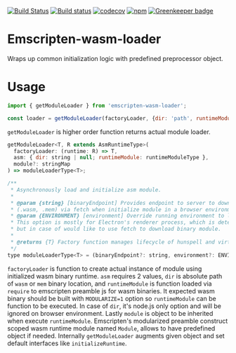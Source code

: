 [![Build Status](https://travis-ci.org/kwonoj/emscripten-wasm-loader.svg?branch=master)](https://travis-ci.org/kwonoj/emscripten-wasm-loader)
[![Build status](https://ci.appveyor.com/api/projects/status/la7qsyfmoekernj7/branch/master?svg=true)](https://ci.appveyor.com/project/kwonoj/emscripten-wasm-loader/branch/master)
[![codecov](https://codecov.io/gh/kwonoj/emscripten-wasm-loader/branch/master/graph/badge.svg)](https://codecov.io/gh/kwonoj/emscripten-wasm-loader)
[![npm](https://img.shields.io/npm/v/emscripten-wasm-loader.svg)](https://www.npmjs.com/package/emscripten-wasm-loader)
[![Greenkeeper badge](https://badges.greenkeeper.io/kwonoj/emscripten-wasm-loader.svg)](https://greenkeeper.io/)

# Emscripten-wasm-loader

Wraps up common initialization logic with predefined preprocessor object.

# Usage

```js
import { getModuleLoader } from 'emscripten-wasm-loader';

const loader = getModuleLoader(factoryLoader, {dir: 'path', runtimeModule: require('wasm/wasmlibaray') }, { additional: ''});
```

`getModuleLoader` is higher order function returns actual module loader.

```js
getModuleLoader<T, R extends AsmRuntimeType>(
  factoryLoader: (runtime: R) => T,
  asm: { dir: string | null; runtimeModule: runtimeModuleType },
  module?: stringMap
) => moduleLoaderType<T>;

/**
 * Asynchronously load and initialize asm module.
 *
 * @param {string} [binaryEndpoint] Provides endpoint to server to download binary module
 * (.wasm, .mem) via fetch when initialize module in a browser environment.
 * @param {ENVIRONMENT} [environment] Override running environment to load binary module.
 * This option is mostly for Electron's renderer process, which is detected as node.js env by default
 * but in case of would like to use fetch to download binary module.
 *
 * @returns {T} Factory function manages lifecycle of hunspell and virtual files.
 */
type moduleLoaderType<T> = (binaryEndpoint?: string, environment?: ENVIRONMENT) => Promise<T>;
```

`factoryLoader` is function to create actual instance of module using initialized wasm binary runtime. `asm` requires 2 values, `dir` is absolute path of `wasm` or `mem` binary location, and `runtimeModule` is function loaded via `require` to emscripten preamble js for wasm binaries. It expected wasm binary should be built with `MODULARIZE=1` option so `runtimeModule` can be function to be executed. In case of `dir`, it's node.js only option and will be ignored on browser environment. Lastly `module` is object to be inherited when execute `runtimeModule`. Emscripten's modularized preamble construct scoped wasm runtime module named `Module`, allows to have predefined object if needed. Internally `getModuleLoader` augments given object and set default interfaces like `initializeRuntime`.
